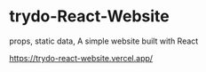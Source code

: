 # trydo-React-Website
props, static data, A simple website built with React

https://trydo-react-website.vercel.app/
